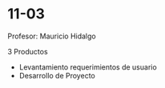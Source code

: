 # 11-03

Profesor: Mauricio Hidalgo

3 Productos
- Levantamiento requerimientos de usuario
- Desarrollo de Proyecto
